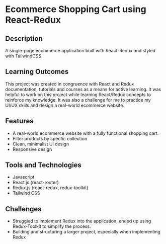 # Ecommerce Shopping Cart using React-Redux

## Description

A single-page ecommerce application built with React-Redux and styled with TailwindCSS.

## Learning Outcomes

This project was created in congruence with React and Redux documentation, tutorials and courses as a means for active learning. It was helpful to work on this project while learning React/Redux concepts to reinforce my knowledge. It was also a challenge for me to practice my UI/UX skills and design a real-world ecommerce website.

## Features
* A real-world ecommerce website with a fully functional shopping cart.
* Filter products by specfic collection
* Clean, minimalist UI design
* Responsive design

## Tools and Technologies
* Javascript
* React.js (react-router)
* Redux.js (react-redux, redux-toolkit)
* Tailwind CSS

## Challenges
* Struggled to implement Redux into the application, ended up using Redux-Toolkit to simplify the process.
* Building and structuring a larger project, especially when implementing Redux
